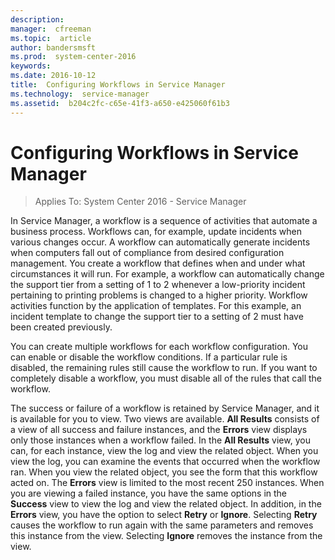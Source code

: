 ```yaml
---
description:  
manager:  cfreeman
ms.topic:  article
author: bandersmsft
ms.prod:  system-center-2016
keywords:  
ms.date: 2016-10-12
title:  Configuring Workflows in Service Manager
ms.technology:  service-manager
ms.assetid:  b204c2fc-c65e-41f3-a650-e425060f61b3
---
```


# Configuring Workflows in Service Manager

>Applies To: System Center 2016 - Service Manager

In Service Manager, a workflow is a sequence of activities that automate a business process. Workflows can, for example, update incidents when various changes occur. A workflow can automatically generate incidents when computers fall out of compliance from desired configuration management. You create a workflow that defines when and under what circumstances it will run. For example, a workflow can automatically change the support tier from a setting of 1 to 2 whenever a low-priority incident pertaining to printing problems is changed to a higher priority. Workflow activities function by the application of templates. For this example, an incident template to change the support tier to a setting of 2 must have been created previously.

You can create multiple workflows for each workflow configuration. You can enable or disable the workflow conditions. If a particular rule is disabled, the remaining rules still cause the workflow to run. If you want to completely disable a workflow, you must disable all of the rules that call the workflow.

The success or failure of a workflow is retained by Service Manager, and it is available for you to view. Two views are available. **All Results** consists of a view of all success and failure instances, and the **Errors** view displays only those instances when a workflow failed. In the **All Results** view, you can, for each instance, view the log and view the related object. When you view the log, you can examine the events that occurred when the workflow ran. When you view the related object, you see the form that this workflow acted on. The **Errors** view is limited to the most recent 250 instances. When you are viewing a failed instance, you have the same options in the **Success** view to view the log and view the related object. In addition, in the **Errors** view, you have the option to select **Retry** or **Ignore**. Selecting **Retry** causes the workflow to run again with the same parameters and removes this instance from the view. Selecting **Ignore** removes the instance from the view.
